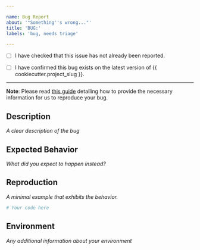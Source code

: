 ```yaml
---

name: Bug Report
about: '"Something''s wrong..."'
title: 'BUG:'
labels: 'bug, needs triage'

---
```


- [ ] I have checked that this issue has not already been reported.

- [ ] I have confirmed this bug exists on the latest version of {{ cookiecutter.project_slug }}.

---

**Note**: Please read [this guide](https://matthewrocklin.com/blog/work/2018/02/28/minimal-bug-reports) detailing how to provide the necessary information for us to reproduce your bug.

## Description
*A clear description of the bug*

## Expected Behavior
*What did you expect to happen instead?*

## Reproduction
*A minimal example that exhibits the behavior.*

```python
# Your code here

```

## Environment
*Any additional information about your environment*